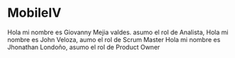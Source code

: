 # MobileIV
Hola mi nombre es Giovanny Mejia valdes. asumo el rol de Analista,
Hola mi nombre es John Veloza, aumo el rol de Scrum Master
Hola mi nombre es Jhonathan Londoño, asumo el rol de Product Owner

